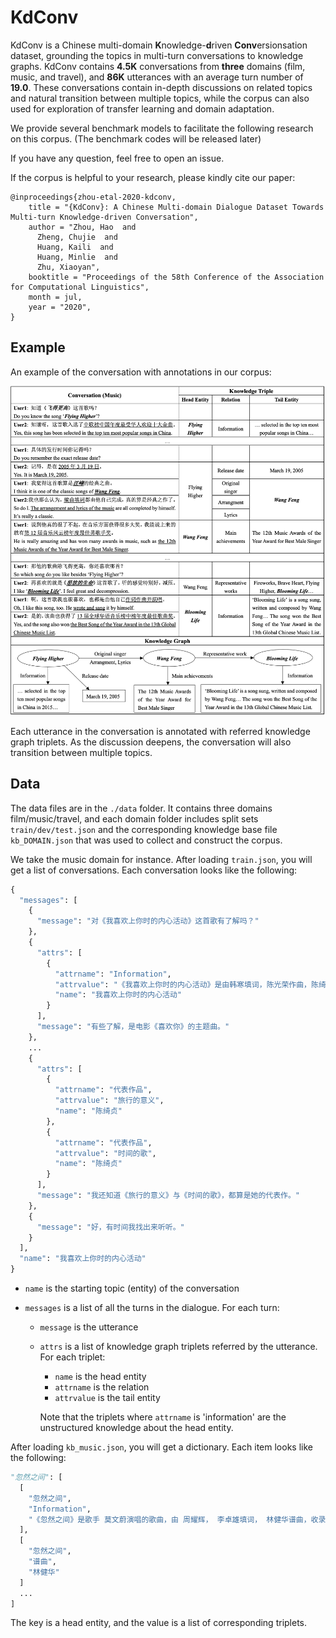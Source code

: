 # KdConv

KdConv is a Chinese multi-domain **K**nowledge-**d**riven **Conv**ersionsation dataset, grounding the topics in multi-turn conversations to knowledge graphs. KdConv contains **4.5K** conversations from **three** domains (film, music, and travel), and **86K** utterances with an average turn number of **19.0**. These conversations contain in-depth discussions on related topics and natural transition between multiple topics, while the corpus can also used for exploration of transfer learning and domain adaptation.

We provide several benchmark models to facilitate the following research on this corpus. (The benchmark codes will be released later)

If you have any question, feel free to open an issue.

If the corpus is helpful to your research, please kindly cite our paper:

```
@inproceedings{zhou-etal-2020-kdconv,
    title = "{KdConv}: A Chinese Multi-domain Dialogue Dataset Towards Multi-turn Knowledge-driven Conversation",
    author = "Zhou, Hao  and
      Zheng, Chujie  and
      Huang, Kaili	and
      Huang, Minlie  and
      Zhu, Xiaoyan",
    booktitle = "Proceedings of the 58th Conference of the Association for Computational Linguistics",
    month = jul,
    year = "2020",
}
```

## Example

An example of the conversation with annotations in our corpus:

![example](figs/example.png)

Each utterance in the conversation is annotated with referred knowledge graph triplets. As the discussion deepens, the conversation will also transition between multiple topics.

## Data

The data files are in the `./data` folder. It contains three domains film/music/travel, and each domain folder includes split sets  `train/dev/test.json` and the corresponding knowledge base file `kb_DOMAIN.json` that was used to collect and construct the corpus. 

We take the music domain for instance. After loading `train.json`, you will get a list of conversations. Each conversation looks like the following:

```python
{
  "messages": [
    {
      "message": "对《我喜欢上你时的内心活动》这首歌有了解吗？"
    },
    {
      "attrs": [
        {
          "attrname": "Information",
          "attrvalue": "《我喜欢上你时的内心活动》是由韩寒填词，陈光荣作曲，陈绮贞演唱的歌曲，作为电影《喜欢你》的主题曲于2017年4月10日首发。2018年，该曲先后提名第37届香港电影金像奖最佳原创电影歌曲奖、第7届阿比鹿音乐奖流行单曲奖。",
          "name": "我喜欢上你时的内心活动"
        }
      ],
      "message": "有些了解，是电影《喜欢你》的主题曲。"
    },
    ...
    {
      "attrs": [
        {
          "attrname": "代表作品",
          "attrvalue": "旅行的意义",
          "name": "陈绮贞"
        },
        {
          "attrname": "代表作品",
          "attrvalue": "时间的歌",
          "name": "陈绮贞"
        }
      ],
      "message": "我还知道《旅行的意义》与《时间的歌》，都算是她的代表作。"
    },
    {
      "message": "好，有时间我找出来听听。"
    }
  ],
  "name": "我喜欢上你时的内心活动"
}
```

- `name` is the starting topic (entity) of the conversation

- `messages` is a list of all the turns in the dialogue. For each turn:

  - `message` is the utterance

  - `attrs` is a list of knowledge graph triplets referred by the utterance. For each triplet:

    - `name` is the head entity
    - `attrname` is the relation
    - `attrvalue` is the tail entity

    Note that the triplets where `attrname` is 'information' are the unstructured knowledge about the head entity.

After loading `kb_music.json`, you will get a dictionary. Each item looks like the following:

```python
"忽然之间": [
  [
    "忽然之间",
    "Information",
    "《忽然之间》是歌手 莫文蔚演唱的歌曲，由 周耀辉， 李卓雄填词， 林健华谱曲，收录在莫文蔚1999年发行专辑《 就是莫文蔚》里。"
  ],
  [
    "忽然之间",
    "谱曲",
    "林健华"
  ]
  ...
]
```

The key is a head entity, and the value is a list of corresponding triplets. 

